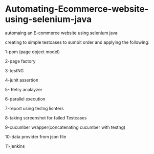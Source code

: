 # Automating-Ecommerce-website-using-selenium-java
automaing an E-commerce website using selenium java

creating to simple testcases to sumbit order and applying the following:

1-pom (page object model)

2-page factory

3-testNG

4-junit assertion

5- Retry analayzer

6-parallel execution

7-report using testng lisnters

8-taking screenshot for failed Testcases

9-cucumber wrapper(concatenating cucumber with testng)

10-data provider from json file

11-jenkins
